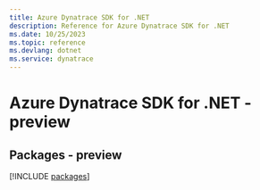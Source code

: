 ```yaml
---
title: Azure Dynatrace SDK for .NET
description: Reference for Azure Dynatrace SDK for .NET
ms.date: 10/25/2023
ms.topic: reference
ms.devlang: dotnet
ms.service: dynatrace
---
```

# Azure Dynatrace SDK for .NET - preview
## Packages - preview
[!INCLUDE [packages](dynatrace-index.md)]